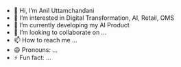 - 👋 Hi, I’m Anil Uttamchandani
- 👀 I’m interested in Digital Transformation, AI, Retail, OMS
- 🌱 I’m currently developing my AI Product
- 💞️ I’m looking to collaborate on ...
- 📫 How to reach me ...
- 😄 Pronouns: ...
- ⚡ Fun fact: ...

<!---
anutt79/anutt79 is a ✨ special ✨ repository because its `README.md` (this file) appears on your GitHub profile.
You can click the Preview link to take a look at your changes.
--->

